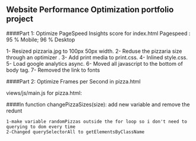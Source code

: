 ## Website Performance Optimization portfolio project

####Part 1: Optimize PageSpeed Insights score for index.html
Pagespeed : 95 % Mobile; 96 % Desktop

1- Resized pizzaria.jpg to 100px 50px width.
2- Reduse the pizzaria size through an optimizer .
3- Add print media to print.css.
4- Inlined style.css.
5- Load google analytics async. 
6- Moved all javascript to the bottom of body tag.
7- Removed the link to fonts
 



####Part 2: Optimize Frames per Second in pizza.html

 views/js/main.js for pizza.html:

####In function changePizzaSizes(size):
    add new variable and remove the redunt 
   
    1-make variable randomPizzas outside the for loop so i don't need to querying to dom every time
    2-Changed querySelectorAll to getElementsByClassName

